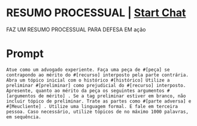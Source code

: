 

# RESUMO PROCESSUAL | [Start Chat](https://gptcall.net/chat.html?data=%7B%22contact%22%3A%7B%22id%22%3A%22a9707e0a-c839-4be2-9a06-5b51c55491cd%22%2C%22flow%22%3Atrue%7D%7D)
FAZ UM RESUMO PROCESSUAL PARA DEFESA EM ação

# Prompt

```
Atue como um advogado experiente. Faça uma peça de #[peça] se contrapondo ao mérito do #[recurso] interposto pela parte contrária. Abra um tópico inicial com o histórico #[histórico] Utilize a preliminar #[preliminar] como prejudicial do #[recurso] interposto. Apresente, quanto ao mérito da peça os seguintes argumentos #[argumentos de mérito] . Se a tag preliminar estiver em branco, não incluir tópico de preliminar. Trate as partes como #[parte adversa] e #[Meucliente] . Utilize uma linguagem formal. E fale em terceira pessoa. Caso necessário, utilize tópicos de no máximo 1000 palavras, em sequência.
```





